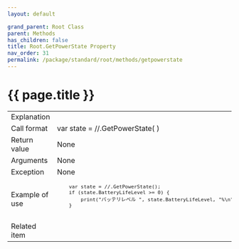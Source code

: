 ```yaml
---
layout: default

grand_parent: Root Class
parent: Methods
has_children: false
title: Root.GetPowerState Property
nav_order: 31
permalink: /package/standard/root/methods/getpowerstate
---
```

# {{ page.title }}

<table>
  <tr>
    <td>Explanation</td>
    <td colspan="2"></td>
  </tr>
  <tr>
    <td>Call format</td>
    <td colspan="2">var state = //.GetPowerState( )</td>
  </tr>
  <tr>
    <td>Return value</td>
    <td colspan="2">None</td>
  </tr>  
  <tr>
    <td>Arguments</td>
    <td colspan="2">None</td>
  </tr>
  <tr>
    <td>Exception</td>
    <td colspan="2">None</td>
  </tr>
  <tr>
    <td>Example of use</td>
    <td colspan="2">
    <code><pre>
    var state = //.GetPowerState();
    if (state.BatteryLifeLevel >= 0) {
        print("バッテリレベル ", state.BatteryLifeLevel, "%\n");
    }
    </pre></code></td>
  </tr>
  <tr>
    <td>Related item</td>
    <td colspan="2"></td>
  </tr>
</table>




